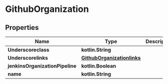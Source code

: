 
# GithubOrganization

## Properties
Name | Type | Description | Notes
------------ | ------------- | ------------- | -------------
**Underscoreclass** | **kotlin.String** |  |  [optional]
**Underscorelinks** | [**GithubOrganizationlinks**](GithubOrganizationlinks.md) |  |  [optional]
**jenkinsOrganizationPipeline** | **kotlin.Boolean** |  |  [optional]
**name** | **kotlin.String** |  |  [optional]



